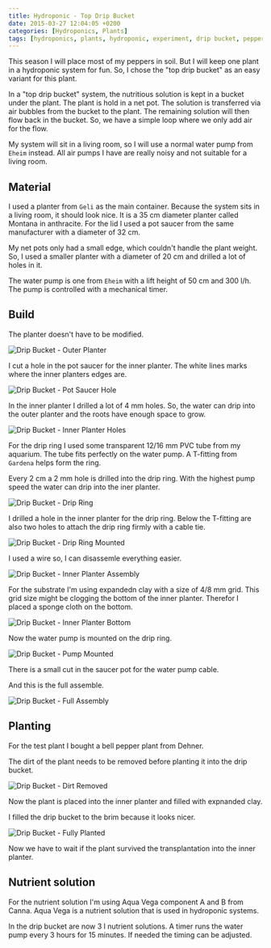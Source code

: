 ```yaml
---
title: Hydroponic - Top Drip Bucket
date: 2015-03-27 12:04:05 +0200
categories: [Hydroponics, Plants]
tags: [hydroponics, plants, hydroponic, experiment, drip bucket, pepper]
---
```


This season I will place most of my peppers in soil.
But I will keep one plant in a hydroponic system for fun.
So, I chose the "top drip bucket" as an easy variant for this plant.

In a "top drip bucket" system, the nutritious solution is kept in a bucket under the plant.
The plant is hold in a net pot.
The solution is transferred via air bubbles from the bucket to the plant.
The remaining solution will then flow back in the bucket.
So, we have a simple loop where we only add air for the flow.

My system will sit in a living room, so I will use a normal water pump from `Eheim` instead.
All air pumps I have are really noisy and not suitable for a living room.

## Material

I used a planter from `Geli` as the main container.
Because the system sits in a living room, it should look nice.
It is a 35 cm diameter planter called Montana in anthracite.
For the lid I used a pot saucer from the same manufacturer with a diameter of 32 cm.

My net pots only had a small edge, which couldn't handle the plant weight.
So, I used a smaller planter with a diameter of 20 cm and drilled a lot of holes in it.

The water pump is one from `Eheim` with a lift height of 50 cm and 300 l/h.
The pump is controlled with a mechanical timer.

## Build

The planter doesn't have to be modified.

![Drip Bucket - Outer Planter](/assets/img/2015-03-27-drip-bucket/2015-03-27-drip-bucket-outer-planter.jpg)

I cut a hole in the pot saucer for the inner planter.
The white lines marks where the inner planters edges are.

![Drip Bucket - Pot Saucer Hole](/assets/img/2015-03-27-drip-bucket/2015-03-27-drip-bucket-pot-saucer-hole.jpg)

In the inner planter I drilled a lot of 4 mm holes.
So, the water can drip into the outer planter and the roots have enough space to grow.

![Drip Bucket - Inner Planter Holes](/assets/img/2015-03-27-drip-bucket/2015-03-27-drip-bucket-inner-planter-holes.jpg)

For the drip ring I used some transparent 12/16 mm PVC tube from my aquarium.
The tube fits perfectly on the water pump.
A T-fitting from `Gardena` helps form the ring.

Every 2 cm a 2 mm hole is drilled into the drip ring.
With the highest pump speed the water can drip into the iner planter.

![Drip Bucket - Drip Ring](/assets/img/2015-03-27-drip-bucket/2015-03-27-drip-bucket-drip-ring.jpg)

I drilled a hole in the inner planter for the drip ring.
Below the T-fitting are also two holes to attach the drip ring firmly with a cable tie.

![Drip Bucket - Drip Ring Mounted](/assets/img/2015-03-27-drip-bucket/2015-03-27-drip-bucket-drip-ring-mounted.jpg)

I used a wire so, I can disassemle everything easier.

![Drip Bucket - Inner Planter Assembly](/assets/img/2015-03-27-drip-bucket/2015-03-27-drip-bucket-inner-planter-assemly.jpg)

For the substrate I'm using expandedn clay with a size of 4/8 mm grid.
This grid size might be clogging the bottom of the inner planter.
Therefor I placed a sponge cloth on the bottom.

![Drip Bucket - Inner Planter Bottom](/assets/img/2015-03-27-drip-bucket/2015-03-27-drip-bucket-inner-planter-bottom.jpg)

Now the water pump is mounted on the drip ring.

![Drip Bucket - Pump Mounted](/assets/img/2015-03-27-drip-bucket/2015-03-27-drip-bucket-pump-mounted.jpg)

There is a small cut in the saucer pot for the water pump cable.

And this is the full assemble.

![Drip Bucket - Full Assembly](/assets/img/2015-03-27-drip-bucket/2015-03-27-drip-bucket-full-assembly.jpg)

## Planting

For the test plant I bought a bell pepper plant from Dehner.

The dirt of the plant needs to be removed before planting it into the drip bucket.

![Drip Bucket - Dirt Removed](/assets/img/2015-03-27-drip-bucket/2015-03-27-drip-bucket-dirt-removed.jpg)

Now the plant is placed into the inner planter and filled with expnanded clay.

I filled the drip bucket to the brim because it looks nicer.

![Drip Bucket - Fully Planted](/assets/img/2015-03-27-drip-bucket/2015-03-27-drip-bucket-fully-planted.jpg)

Now we have to wait if the plant survived the transplantation into the inner planter.

## Nutrient solution

For the nutrient solution I'm using Aqua Vega component A and B from Canna.
Aqua Vega is a nutrient solution that is used in hydroponic systems.

In the drip bucket are now 3 l nutrient solutions.
A timer runs the water pump every 3 hours for 15 minutes.
If needed the timing can be adjusted.
